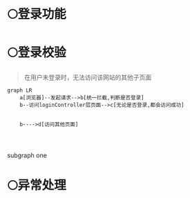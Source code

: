 # 🌕登录功能


# 🌕登录校验
>在用户未登录时，无法访问该网站的其他子页面

```mermaid
graph LR
	a[浏览器]--发起请求-->b[统一拦截,判断是否登录]
	b--访问loginController层页面-->c[无论是否登录,都会访问成功]
	

	b---->d[访问其他页面]

	


```

subgraph one

# 🌕异常处理


